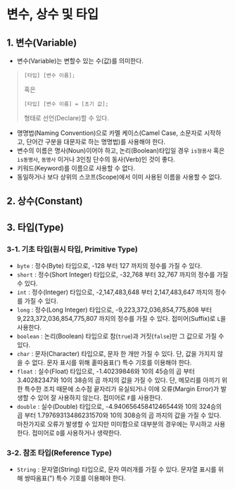 # 변수, 상수 및 타입

## 1. 변수(Variable)
* 변수(Variable)는 변할수 있는 수(값)를 의미한다. 
> ```text
> [타입] [변수 이름];
> ``` 
> 혹은
> ```text
> [타입] [변수 이름] = [초기 값];
> ``` 
> 형태로 선언(Declare)할 수 있다.
* 명명법(Naming Convention)으로 카멜 케이스(Camel Case, 소문자로 시작하고, 단어간 구분을 대문자로 하는 명명법)를 사용해야 한다.
* 변수의 이름은 명사(Noun)이어야 하고, 논리(Boolean)타입일 경우 `is형용사` 혹은 `is동명사`, `동명사` 이거나 3인칭 단수의 동사(Verb)인 것이 좋다.
* 키워드(Keyword)를 이름으로 사용할 수 없다.
* 동일하거나 보다 상위의 스코프(Scope)에서 이미 사용된 이름을 사용할 수 없다.

## 2. 상수(Constant)

## 3. 타입(Type)
### 3-1. 기초 타입(원시 타입, Primitive Type)
* `byte` : 정수(Byte) 타입으로, -128 부터 127 까지의 정수를 가질 수 있다.
* `short` : 정수(Short Integer) 타입으로, -32,768 부터 32,767 까지의 정수를 가질 수 있다.
* `int` : 정수(Integer) 타입으로, -2,147,483,648 부터 2,147,483,647 까지의 정수를 가질 수 있다.
* `long` : 정수(Long Integer) 타입으로, -9,223,372,036,854,775,808 부터 9,223,372,036,854,775,807 까지의 정수를 가질 수 있다. 접미어(Suffix)로 `L`을 사용한다.
* `boolean` : 논리(Boolean) 타입으로 참(`true`)과 거짓(`false`)만 그 값으로 가질 수 있다.
* `char` : 문자(Character) 타입으로, 문자 한 개만 가질 수 있다. 단, 값을 가지지 않을 수 없다. 문자 표시를 위해 홑따옴표(') 특수 기호를 이용해야 한다.
* `float` : 실수(Float) 타입으로, -1.40239846와 10의 45승의 곱 부터 3.40282347와 10의 38승의 곱 까지의 값을 가질 수 있다. 단, 메모리를 아끼기 위한 특수한 조치 때문에 소수점 끝자리가 유실되거나 이에 오류(Margin Error)가 발생할 수 있어 잘 사용하지 않는다. 접미어로 `F`를 사용한다.
* `double` : 실수(Double) 타입으로, -4.94065645841246544와 10의 324승의 곱 부터 1.79769313486231570와 10의 308승의 곱 까지의 값을 가질 수 있다. 마찬가지로 오류가 발생할 수 있지만 미미함으로 대부분의 경우에는 무시하고 사용한다. 접미어로 `D`를 사용하거나 생략한다.

### 3-2. 참조 타입(Reference Type)
* `String` : 문자열(String) 타입으로, 문자 여러개를 가질 수 있다. 문자열 표시를 위해 쌍따옴표(") 특수 기호를 이용해야 한다.

<br><br><br><br><br><br><br><br><br><br><br><br><br><br><br><br><br><br><br><br><br><br><br><br><br><br><br><br><br>